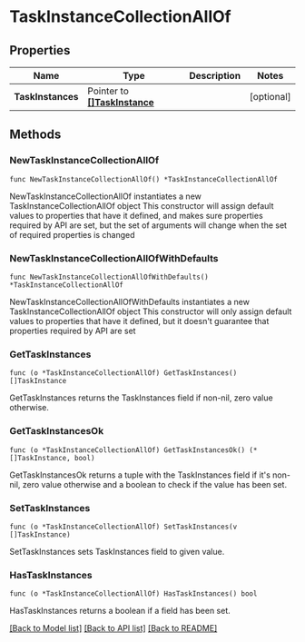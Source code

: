 # TaskInstanceCollectionAllOf

## Properties

Name | Type | Description | Notes
------------ | ------------- | ------------- | -------------
**TaskInstances** | Pointer to [**[]TaskInstance**](TaskInstance.md) |  | [optional] 

## Methods

### NewTaskInstanceCollectionAllOf

`func NewTaskInstanceCollectionAllOf() *TaskInstanceCollectionAllOf`

NewTaskInstanceCollectionAllOf instantiates a new TaskInstanceCollectionAllOf object
This constructor will assign default values to properties that have it defined,
and makes sure properties required by API are set, but the set of arguments
will change when the set of required properties is changed

### NewTaskInstanceCollectionAllOfWithDefaults

`func NewTaskInstanceCollectionAllOfWithDefaults() *TaskInstanceCollectionAllOf`

NewTaskInstanceCollectionAllOfWithDefaults instantiates a new TaskInstanceCollectionAllOf object
This constructor will only assign default values to properties that have it defined,
but it doesn't guarantee that properties required by API are set

### GetTaskInstances

`func (o *TaskInstanceCollectionAllOf) GetTaskInstances() []TaskInstance`

GetTaskInstances returns the TaskInstances field if non-nil, zero value otherwise.

### GetTaskInstancesOk

`func (o *TaskInstanceCollectionAllOf) GetTaskInstancesOk() (*[]TaskInstance, bool)`

GetTaskInstancesOk returns a tuple with the TaskInstances field if it's non-nil, zero value otherwise
and a boolean to check if the value has been set.

### SetTaskInstances

`func (o *TaskInstanceCollectionAllOf) SetTaskInstances(v []TaskInstance)`

SetTaskInstances sets TaskInstances field to given value.

### HasTaskInstances

`func (o *TaskInstanceCollectionAllOf) HasTaskInstances() bool`

HasTaskInstances returns a boolean if a field has been set.


[[Back to Model list]](../README.md#documentation-for-models) [[Back to API list]](../README.md#documentation-for-api-endpoints) [[Back to README]](../README.md)


